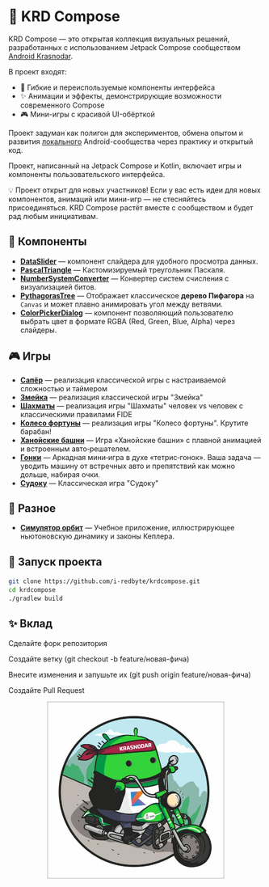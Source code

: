 # 🎨 KRD Compose

KRD Compose — это открытая коллекция визуальных решений, разработанных с использованием Jetpack
Compose сообществом [Android Krasnodar](https://t.me/androidkrd).

В проект входят:

- 🧩 Гибкие и переиспользуемые компоненты интерфейса
- ✨ Анимации и эффекты, демонстрирующие возможности современного Compose
- 🎮 Мини-игры с красивой UI-обёрткой

Проект задуман как полигон для экспериментов, обмена опытом и
развития [локального](https://t.me/androidkrd) Android-сообщества
через практику и открытый код.

Проект, написанный на Jetpack Compose и Kotlin, включает игры и компоненты пользовательского
интерфейса.

💡 Проект открыт для новых участников! Если у вас есть идеи для новых компонентов, анимаций или
мини-игр — не стесняйтесь присоединяться. KRD Compose растёт вместе с сообществом и будет рад любым
инициативам.

## 🧩 Компоненты

- **[DataSlider](specification/components/dataslider.md)** — компонент слайдера для удобного
  просмотра данных.
- **[PascalTriangle](specification/components/pascaltriangle.md)** — Кастомизируемый треугольник
  Паскаля.
- **[NumberSystemConverter](specification/components/numberSystemConverter.md)** — Конвертер систем
  счисления с визуализацией битов.
- **[PythagorasTree](specification/components/pythagorasTree.md)** — Отображает классическое
  **дерево Пифагора** на `Canvas` и может плавно анимировать угол между ветвями.
- **[ColorPickerDialog](specification/components/colorPickerDialog.md)** — компонент позволяющий
  пользователю выбрать цвет в формате RGBA (Red, Green, Blue, Alpha) через слайдеры.

## 🎮 Игры

- **[Сапёр](specification/games/sapper.md)** — реализация классической игры с настраиваемой
  сложностью и таймером
- **[Змейка](specification/games/snake.md)** — реализация классической игры "Змейка"
- **[Шахматы](specification/games/chess.md)** — реализация игры "Шахматы" человек vs человек с
  классическими правилами FIDE
- **[Колесо фортуны](specification/games/fortuneWheel.md)** — реализация игры "Колесо фортуны".
  Крутите барабан!
- **[Ханойские башни](specification/games/hanoi.md)** — Игра «Ханойские башни» с плавной анимацией и
  встроенным авто‑решателем.
- **[Гонки](specification/games/racing.md)** — Аркадная мини‑игра в духе «тетрис‑гонок». Ваша
  задача — уводить машину от встречных авто и препятствий как можно дольше, набирая очки.
- **[Судоку](specification/games/sudoku.md)** — Классическая игра "Судоку"

## 🔮 Разное

- **[Симулятор орбит](specification/others/kepler.md)** — Учебное приложение, иллюстрирующее
  ньютоновскую динамику и законы Кеплера.

## 🚀 Запуск проекта

```bash
git clone https://github.com/i-redbyte/krdcompose.git
cd krdcompose
./gradlew build
```

## ✨ Вклад

Сделайте форк репозитория

Создайте ветку (git checkout -b feature/новая-фича)

Внесите изменения и запушьте их (git push origin feature/новая-фича)

Создайте Pull Request


<p align="center">
  <img src="specification/androidkrd.jpg" alt="Превью Android KRD" width="350"/>
</p>